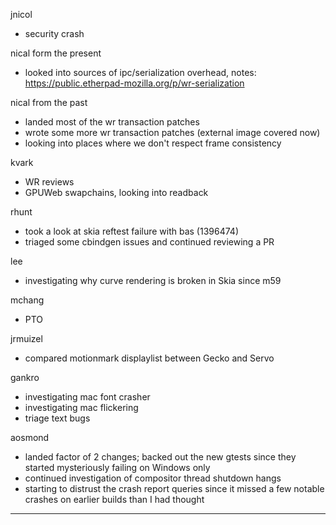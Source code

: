 jnicol
* security crash



nical form the present
* looked into sources of ipc/serialization overhead, notes: https://public.etherpad-mozilla.org/p/wr-serialization




nical from the past
* landed most of the wr transaction patches
* wrote some more wr transaction patches (external image covered now)
* looking into places where we don't respect frame consistency



kvark
* WR reviews
* GPUWeb swapchains, looking into readback



rhunt
* took a look at skia reftest failure with bas (1396474)
* triaged some cbindgen issues and continued reviewing a PR



lee
* investigating why curve rendering is broken in Skia since m59



mchang
* PTO



jrmuizel
* compared motionmark displaylist between Gecko and Servo



gankro
* investigating mac font crasher
* investigating mac flickering
* triage text bugs



aosmond
* landed factor of 2 changes; backed out the new gtests since they started mysteriously failing on Windows only
* continued investigation of compositor thread shutdown hangs
* starting to distrust the crash report queries since it missed a few notable crashes on earlier builds than I had thought

________________


